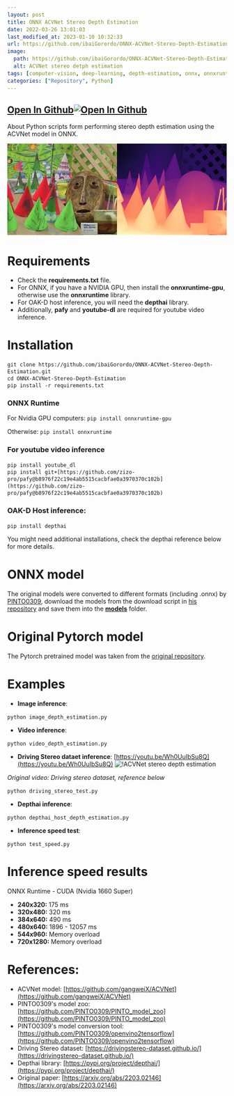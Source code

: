 ```yaml
---
layout: post
title: ONNX ACVNet Stereo Depth Estimation
date: 2022-03-26 13:01:03 
last_modified_at: 2023-01-10 10:32:33 
url: https://github.com/ibaiGorordo/ONNX-ACVNet-Stereo-Depth-Estimation
image:
  path: https://github.com/ibaiGorordo/ONNX-ACVNet-Stereo-Depth-Estimation/raw/main/doc/img/out.jpg
  alt: ACVNet stereo detph estimation
tags: [computer-vision, deep-learning, depth-estimation, onnx, onnxruntime, stereo-matching, stereo-vision]
categories: ["Repository", Python]
---
```


## [Open In Github](https://github.com/ibaiGorordo/ONNX-ACVNet-Stereo-Depth-Estimation)[![Open In Github](https://icons-for-free.com/download-icon-part+1+github-1320568339880199515_0.svg)](https://github.com/ibaiGorordo/ONNX-ACVNet-Stereo-Depth-Estimation)

 About Python scripts form performing stereo depth estimation using the ACVNet model in ONNX.
 
![!ACVNet stereo detph estimation](https://github.com/ibaiGorordo/ONNX-ACVNet-Stereo-Depth-Estimation/raw/main/doc/img/out.jpg)

# Requirements

 * Check the **requirements.txt** file. 
 * For ONNX, if you have a NVIDIA GPU, then install the **onnxruntime-gpu**, otherwise use the **onnxruntime** library.
 * For OAK-D host inference, you will need the **depthai** library.
 * Additionally, **pafy** and **youtube-dl** are required for youtube video inference.
 
# Installation
```
git clone https://github.com/ibaiGorordo/ONNX-ACVNet-Stereo-Depth-Estimation.git
cd ONNX-ACVNet-Stereo-Depth-Estimation
pip install -r requirements.txt
```
### ONNX Runtime
For Nvidia GPU computers:
`pip install onnxruntime-gpu`

Otherwise:
`pip install onnxruntime`

### For youtube video inference
```
pip install youtube_dl
pip install git+[https://github.com/zizo-pro/pafy@b8976f22c19e4ab5515cacbfae0a3970370c102b](https://github.com/zizo-pro/pafy@b8976f22c19e4ab5515cacbfae0a3970370c102b)
```

### OAK-D Host inference:
```pip install depthai```

You might need additional installations, check the depthai reference below for more details.

# ONNX model
The original models were converted to different formats (including .onnx) by [PINTO0309](https://github.com/PINTO0309), download the models from the download script in [his repository](https://github.com/PINTO0309/PINTO_model_zoo/tree/main/266_ACVNet) and save them into the **[models](https://github.com/ibaiGorordo/ONNX-ACVNet-Stereo-Depth-Estimation/tree/main/models)** folder. 

# Original Pytorch model
The Pytorch pretrained model was taken from the [original repository](https://github.com/gangweiX/ACVNet).
 
# Examples

 * **Image inference**:
 ```
 python image_depth_estimation.py
 ```

 * **Video inference**:
 ```
 python video_depth_estimation.py
 ```
 
 * **Driving Stereo dataet inference**: [https://youtu.be/Wh0UuIbSu8Q](https://youtu.be/Wh0UuIbSu8Q)
 ![!ACVNet stereo depth estimation](https://github.com/ibaiGorordo/ONNX-ACVNet-Stereo-Depth-Estimation/raw/main/doc/img/onnx_acvnet.gif)
  
 *Original video: Driving stereo dataset, reference below*
  
 ```
 python driving_stereo_test.py
 ```
 
 * **Depthai inference**: 
 ```
 python depthai_host_depth_estimation.py
 ```

 * **Inference speed test**: 
 ```
 python test_speed.py
 ```

# Inference speed results
ONNX Runtime - CUDA (Nvidia 1660 Super)
- **240x320:** 175 ms
- **320x480:** 320 ms
- **384x640:** 490 ms
- **480x640:** 1896 - 12057 ms
- **544x960:** Memory overload
- **720x1280:** Memory overload

# References:
* ACVNet model: [https://github.com/gangweiX/ACVNet](https://github.com/gangweiX/ACVNet)
* PINTO0309's model zoo: [https://github.com/PINTO0309/PINTO_model_zoo](https://github.com/PINTO0309/PINTO_model_zoo)
* PINTO0309's model conversion tool: [https://github.com/PINTO0309/openvino2tensorflow](https://github.com/PINTO0309/openvino2tensorflow)
* Driving Stereo dataset: [https://drivingstereo-dataset.github.io/](https://drivingstereo-dataset.github.io/)
* Depthai library: [https://pypi.org/project/depthai/](https://pypi.org/project/depthai/)
* Original paper: [https://arxiv.org/abs/2203.02146](https://arxiv.org/abs/2203.02146)
 
